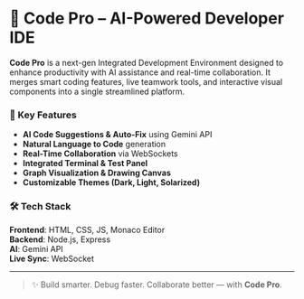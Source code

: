 
# 🚀 Code Pro – AI-Powered Developer IDE

**Code Pro** is a next-gen Integrated Development Environment designed to enhance productivity with AI assistance and real-time collaboration. It merges smart coding features, live teamwork tools, and interactive visual components into a single streamlined platform.

### 🔑 Key Features  
- **AI Code Suggestions & Auto-Fix** using Gemini API  
- **Natural Language to Code** generation  
- **Real-Time Collaboration** via WebSockets  
- **Integrated Terminal & Test Panel**  
- **Graph Visualization & Drawing Canvas**  
- **Customizable Themes (Dark, Light, Solarized)**

### 🛠 Tech Stack  
**Frontend**: HTML, CSS, JS, Monaco Editor  
**Backend**: Node.js, Express  
**AI**: Gemini API  
**Live Sync**: WebSocket

---

> ✨ Build smarter. Debug faster. Collaborate better — with **Code Pro**.

